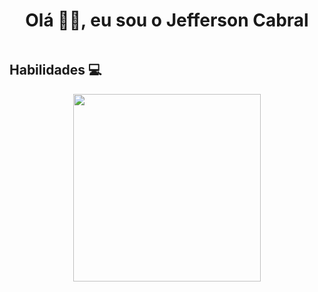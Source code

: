 <h1 align="center"> Olá 👋🏻, eu sou o Jefferson Cabral </br> 
</h1>
<!-- <p align="center"> ⚡</p> -->
<p align="center">
  <a href="#" target="_blank"><img alt="" src="https://img.shields.io/badge/Portfolio-000?logo=vercel&logoColor=yellow&style=for-the-badge" style="vertical-align:center" /></a>
</p>

## Habilidades 💻
<p align="center">
  <a href="https://skillicons.dev">
    <img width='300' src="https://skillicons.dev/icons?i=php,laravel,js,mysql,aws" />
  </a>
</p>






